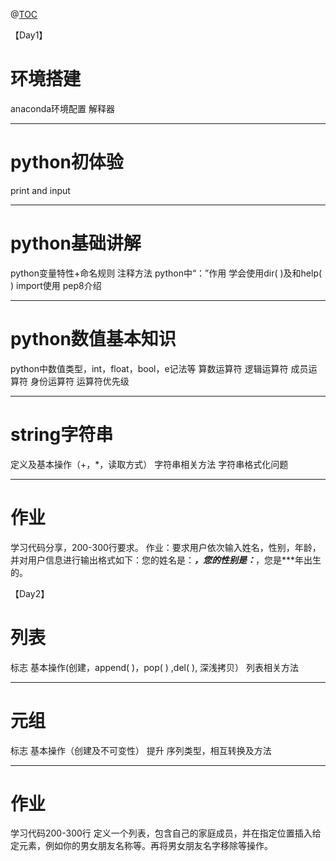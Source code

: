 @[TOC](Python基础)

【Day1】
# 环境搭建
anaconda环境配置
解释器

---------------------------
# python初体验
print and input

---------------------------
# python基础讲解
python变量特性+命名规则
注释方法
python中“：”作用
学会使用dir( )及和help( )
import使用
pep8介绍

---------------------------
# python数值基本知识
python中数值类型，int，float，bool，e记法等
算数运算符
逻辑运算符
成员运算符
身份运算符
运算符优先级

---------------------------
# string字符串
定义及基本操作（+，*，读取方式）
字符串相关方法
字符串格式化问题

------------------------------------------------------------------------------------
# 作业
学习代码分享，200-300行要求。
作业：要求用户依次输入姓名，性别，年龄，并对用户信息进行输出格式如下：您的姓名是：***，您的性别是：***，您是***年出生的。


【Day2】

# 列表
标志
基本操作(创建，append( )，pop( ) ,del( ), 深浅拷贝）
列表相关方法

----------------------------
# 元组
标志
基本操作（创建及不可变性）
提升
序列类型，相互转换及方法

-----------------
# 作业
学习代码200-300行
定义一个列表，包含自己的家庭成员，并在指定位置插入给定元素，例如你的男女朋友名称等。再将男女朋友名字移除等操作。

